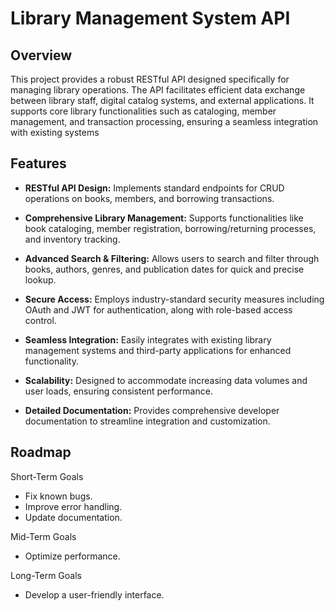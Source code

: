 # **Library Management System API**
## **Overview**  
This project provides a robust RESTful API designed specifically for managing library operations. The API facilitates efficient data exchange between library staff, digital catalog systems, and external applications. It supports core library functionalities such as cataloging, member management, and transaction processing, ensuring a seamless integration with existing systems
## **Features**  
- **RESTful API Design:** Implements standard endpoints for CRUD operations on books, members, and borrowing transactions.
  
- **Comprehensive Library Management:** Supports functionalities like book cataloging, member registration, borrowing/returning processes, and inventory tracking.
  
- **Advanced Search & Filtering:** Allows users to search and filter through books, authors, genres, and publication dates for quick and precise lookup.
  
- **Secure Access:** Employs industry-standard security measures including OAuth and JWT for authentication, along with role-based access control.
  
- **Seamless Integration:** Easily integrates with existing library management systems and third-party applications for enhanced functionality.
  
- **Scalability:** Designed to accommodate increasing data volumes and user loads, ensuring consistent performance.
  
- **Detailed Documentation:** Provides comprehensive developer documentation to streamline integration and customization.

## **Roadmap**
Short-Term Goals
- Fix known bugs.
- Improve error handling.
- Update documentation.

Mid-Term Goals
- Optimize performance.

Long-Term Goals
- Develop a user-friendly interface.

